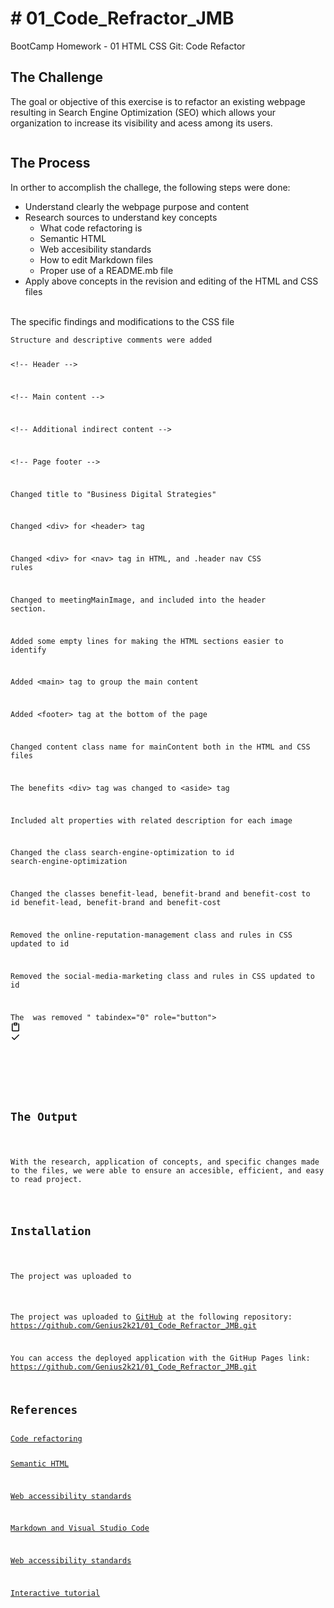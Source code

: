 <h1># 01_Code_Refractor_JMB</h1>

<p>BootCamp Homework - 01 HTML CSS Git: Code Refactor</p>

<h2>The Challenge</h2>

<p>The goal or objective of this exercise is to refactor an existing webpage resulting in Search Engine Optimization (SEO) which allows your organization to increase its visibility and acess among its users. </p>

<a target="_blank" rel="noopener noreferrer" href="put resource link here"><img src="put resource link here" alt="" style="max-width:100%;"></a>
<h2>The Process</h2>
<p>In orther to accomplish the challege, the following steps were done:</p>
<ul>
<li>Understand clearly the webpage purpose and content</li>
<li>Research sources to understand key concepts
<ul>
<li>What code refactoring is</li>
<li>Semantic HTML</li>
<li>Web accesibility standards</li>
<li>How to edit Markdown files</li>
<li>Proper use of a README.mb file</li>
</ul>
</li>
<li>Apply above concepts in the revision and editing of the HTML and CSS files</li>
</ul>
<p><br>
The specific findings and modifications to the CSS file</p>

<div class="snippet-clipboard-content position-relative"><pre><code>Structure and descriptive comments were added

&lt;!-- Header --&gt;

&lt;!-- Main content --&gt;

&lt;!-- Additional indirect content --&gt;

&lt;!-- Page footer --&gt;


Changed title to "Business Digital Strategies"

Changed &lt;div&gt;  for &lt;header&gt; tag

Changed &lt;div&gt;  for &lt;nav&gt; tag in HTML, and .header nav CSS rules

Changed to meetingMainImage, and included into the header section.

Added some empty lines for making the HTML sections easier to identify


Added &lt;main&gt; tag to group the main content

Added &lt;footer&gt; tag at the bottom of the page

Changed content class name for mainContent both in the HTML and CSS files

The benefits &lt;div&gt; tag was changed to &lt;aside&gt; tag


Included alt properties with related description for each image

Changed the class search-engine-optimization to id search-engine-optimization

Changed the classes  benefit-lead, benefit-brand and benefit-cost to id benefit-lead, benefit-brand and benefit-cost

Removed the online-reputation-management class and rules in CSS updated to id

Removed the social-media-marketing class and rules in CSS updated to id

The </img> was removed
" tabindex="0" role="button">
      <svg aria-hidden="true" viewBox="0 0 16 16" version="1.1" data-view-component="true" height="16" width="16" class="octicon octicon-clippy js-clipboard-clippy-icon m-2">
    <path fill-rule="evenodd" d="M5.75 1a.75.75 0 00-.75.75v3c0 .414.336.75.75.75h4.5a.75.75 0 00.75-.75v-3a.75.75 0 00-.75-.75h-4.5zm.75 3V2.5h3V4h-3zm-2.874-.467a.75.75 0 00-.752-1.298A1.75 1.75 0 002 3.75v9.5c0 .966.784 1.75 1.75 1.75h8.5A1.75 1.75 0 0014 13.25v-9.5a1.75 1.75 0 00-.874-1.515.75.75 0 10-.752 1.298.25.25 0 01.126.217v9.5a.25.25 0 01-.25.25h-8.5a.25.25 0 01-.25-.25v-9.5a.25.25 0 01.126-.217z"></path>
</svg>
      <svg aria-hidden="true" viewBox="0 0 16 16" version="1.1" data-view-component="true" height="16" width="16" class="octicon octicon-check js-clipboard-check-icon color-text-success m-2 d-none">
    <path fill-rule="evenodd" d="M13.78 4.22a.75.75 0 010 1.06l-7.25 7.25a.75.75 0 01-1.06 0L2.22 9.28a.75.75 0 011.06-1.06L6 10.94l6.72-6.72a.75.75 0 011.06 0z"></path>
</svg>
    </clipboard-copy>
  </div></div>
  <h2>The Output</h2> 
  <p>With the research, application of concepts, and specific changes made to the files, we were able to ensure an accesible, efficient, and easy to read project.</p>
  <h2>Installation</h2>
  <p>The project was uploaded to </p>
  <p>The project was uploaded to <a href="https://github.com/">GitHub</a> at the following repository:
<a href="https://github.com/Genius2k21/01_Code_Refractor_JMB.git">https://github.com/Genius2k21/01_Code_Refractor_JMB.git</a></p>
<p>You can access the deployed application with the GitHup Pages link:
<a href="https://github.com/Genius2k21/01_Code_Refractor_JMB.git" rel="nofollow">https://github.com/Genius2k21/01_Code_Refractor_JMB.git</a>
</p>
<h2>References</h2>
<a href="https://en.wikipedia.org/wiki/Code_refactoring" rel="nofollow">Code refactoring</a>

<p><a href="https://teamtreehouse.com/library/semantic-html-header-footer-and-section" rel="nofollow">Semantic HTML</a></p>
<p><a href="https://www.w3.org/standards/webdesign/accessibility" rel="nofollow">Web accessibility standards</a></p>
<p><a href="https://code.visualstudio.com/docs/languages/markdown#_markdown-preview" rel="nofollow">Markdown and Visual Studio Code</a></p>
<p><a href="https://www.w3.org/standards/webdesign/accessibility" rel="nofollow">Web accessibility standards</a></p>
<p><a href="https://commonmark.org/help/tutorial/" rel="nofollow">Interactive tutorial</a></p>


  
